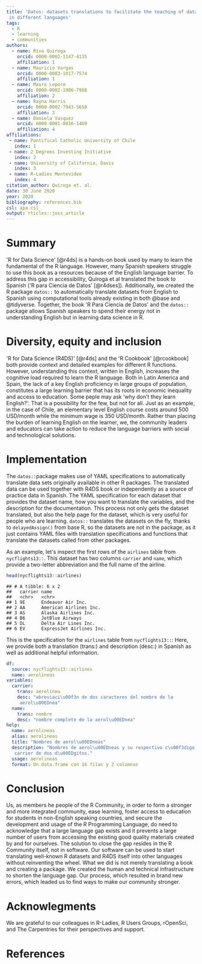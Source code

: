 ```yaml
---
title: 'Datos: datasets translations to facilitate the teaching of data science 
 in different languages'
tags:
  - R
  - learning
  - communities
authors:
  - name: Riva Quiroga
    orcid: 0000-0002-1147-4135
    affiliation: 1
  - name: Mauricio Vargas
    orcid: 0000-0003-1017-7574
    affiliation: 1
  - name: Mauro Lepore
    orcid: 0000-0002-1986-7988
    affiliation: 2
  - name: Rayna Harris
    orcid: 0000-0002-7943-5650
    affiliation: 3
  - name: Daniela Vasquez
    orcid: 0000-0001-8016-1469
    affiliation: 4
affiliations:
 - name: Pontifical Catholic University of Chile
   index: 1
 - name: 2 Degrees Investing Initiative
   index: 2
 - name: University of California, Davis
   index: 3
 - name: R-Ladies Montevideo
   index: 4
citation_author: Quiroga et. al.
date: 30 June 2020
year: 2020
bibliography: references.bib
csl: apa.csl
output: rticles::joss_article
---
```


# Summary
  
'R for Data Science' [@r4ds] is a hands-on book used by many to learn the 
fundamental of the R language. However, many Spanish speakers struggle
to use this book as a resources because of the English language barrier.
To address this gap in accessibility, Quiroga et al translated
the book to Spanish ('R para Ciencia de Datos' [@r4dses]). 
Additionally, we created the R package `datos::` to automatically translate 
datasets from English to Spanish using computational tools already existing in 
both @base and @tidyverse. Together, the book 'R Para Ciencia de Datos' and the 
`datos::` package allows Spanish speakers to spend their energy not in 
understanding English but in learning data science in R.

# Diversity, equity and inclusion

'R for Data Science (R4DS)' [@r4ds] and the 'R Cookbook' [@rcookbook] both 
provide context and detailed examples for different R functions. However, 
understanding this context, written in English, increases the cognitive load 
required to learn the R language. Both in Latin America and Spain, the lack of 
a key English proficiency in large groups of population, constitutes a large 
learning barrier that has its roots in economic inequality and access to 
education.  Some peple may ask 'why don't they learn English?'. That is a 
possibility for the few, but not for all. Just as an example, in the case of 
Chile, an elementary level English course costs around 500 USD/month while the 
minimum wage is 350 USD/month. Rather than placing the burden of learning 
English on the learner, we, the community leaders and educators can take action 
to reduce the language barriers with social and technological solutions. 

# Implementation 

The `datos::`package makes use of YAML specifications to automatically 
translate data sets originally available in other R packages. The translated 
data can be used together with R4DS book or independently as a source of 
practice data in Spanish. The YAML specification for each dataset that provides 
the dataset name, how you want to translate the variables, and the description 
for the documentation. This process not only gets the dataset translated, but 
also the help page for the dataset, which is very useful for people who are 
learning. `datos::` translates the datasets on the fly, thanks to 
`delayedAssign()` from base R, so the datasets are not in the package, as it 
just contains YAML files with translation specifications and functions that 
translate the datasets called from other packages.

As an example, let's inspect the first rows of the `airlines` table from 
`nycflights13::`. This dataset has two columns `carrier` and `name`, which 
provide a two-letter abbreviation and the full name of the airline.


```r
head(nycflights13::airlines)
```

```
## # A tibble: 6 x 2
##   carrier name                    
##   <chr>   <chr>                   
## 1 9E      Endeavor Air Inc.       
## 2 AA      American Airlines Inc.  
## 3 AS      Alaska Airlines Inc.    
## 4 B6      JetBlue Airways         
## 5 DL      Delta Air Lines Inc.    
## 6 EV      ExpressJet Airlines Inc.
```

This is the specification for the `airlines` table from `nycflights13::`: Here, 
we provide both a translation (trans:) and description (desc:) in Spanish as 
well as additional helpful information.

```yaml
df:
  source: nycflights13::airlines
  name: aerolineas
variables:
  carrier:
    trans: aerolinea
    desc: "abreviaci\u00f3n de dos caracteres del nombre de la
     aerol\u00EDnea"
  name:
    trans: nombre
    desc: "nombre completo de la aerol\u00EDnea"
help:
  name: aerolineas
  alias: aerolineas
  title: "Nombres de aerol\u00EDneas"
  description: "Nombres de aerol\u00EDneas y su respectivo c\u00f3digo
   carrier de dos d\u00EDgitos."
  usage: aerolineas
  format: Un data.frame con 16 filas y 2 columnas
```

# Conclusion

Us, as members he people of the R Community, in order to form a stronger and 
more integrated community, ease learning, foster access to education for 
students in non-English speaking countries, and secure the development and 
usage of the R Programming Language, do need to acknowledge that a large 
language gap exists and it prevents a large number of users from accessing the 
existing good quality materials created by and for ourselves. The 
solution to close the gap resides in the R Community itself, not in software. 
Our software can be used to start translating well-known R datasets and R4DS 
itself into other languages without reinventing the wheel. What we did is not 
merely translating a book and creating a package. We created the human and 
technical infrastructure to shorten the language gap. Our process, which 
resulted in brand new errors, which leaded us to find ways to make our 
community stronger.

# Acknowlegments 

We are grateful to our colleagues in R-Ladies, R Users Groups, rOpenSci, and 
The Carpentries for their perspectives and support. 

# References
